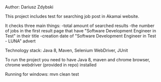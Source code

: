 Author: Dariusz Zdybski

This project includes test for searching job post in Akamai website.

It checks three main things:
    -total amount of searched results
    -the number of jobs in the first result page that have "Software Development Engineer in Test" in their title
    -creation date of "Software Development Engineer in Test - LUNA" advert

Technology stack:
    Java 8, Maven, Selenium WebDriver, JUnit

To run the project you need to have Java 8, maven and chrome browser, chrome webdriver (provided in repo) installed

Running for windows:
    mvn clean test
